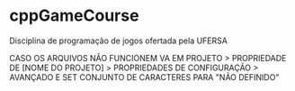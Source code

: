 # cppGameCourse
Disciplina de programação de jogos ofertada pela UFERSA

CASO OS ARQUIVOS NÂO FUNCIONEM VA EM 
PROJETO > PROPRIEDADE DE [NOME DO PROJETO] > PROPRIEDADES DE CONFIGURAÇÃO > AVANÇADO  E SET CONJUNTO DE CARACTERES PARA "NÃO DEFINIDO"
